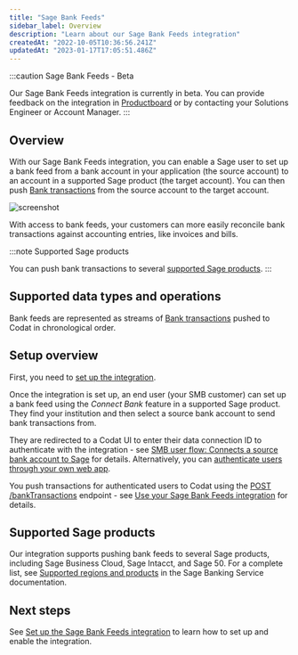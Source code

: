 ```yaml
---
title: "Sage Bank Feeds"
sidebar_label: Overview
description: "Learn about our Sage Bank Feeds integration"
createdAt: "2022-10-05T10:36:56.241Z"
updatedAt: "2023-01-17T17:05:51.486Z"
---
```


:::caution Sage Bank Feeds - Beta

Our Sage Bank Feeds integration is currently in beta. You can provide feedback on the integration in <a className="external" href="https://codat.productboard.com/feature-board/1378101-feature-organization/features/11073763/detail" target="_blank">Productboard</a> or by contacting your Solutions Engineer or Account Manager.
:::

## Overview

With our Sage Bank Feeds integration, you can enable a Sage user to set up a bank feed from a bank account in your application (the source account) to an account in a supported Sage product (the target account). You can then push [Bank transactions](/accounting-api#/schemas/BankTransactions) from the source account to the target account.

![screenshot](/img/old/4185821-sage-bank-feeds-flowchart-test-white-border-wider.png "Pushing Bank transactions from a source to a target bank account.")

With access to bank feeds, your customers can more easily reconcile bank transactions against accounting entries, like invoices and bills.

:::note Supported Sage products

You can push bank transactions to several [supported Sage products](/bank-feeds-api/sage-bank-feeds/#supported-sage-products).
:::

## Supported data types and operations

Bank feeds are represented as streams of [Bank transactions](/accounting-api#/schemas/banktransactions) pushed to Codat in chronological order.

## Setup overview

First, you need to [set up the integration](/bank-feeds-api/sage-bank-feeds/sage-bank-feeds-setup).

Once the integration is set up, an end user (your SMB customer) can set up a bank feed using the _Connect Bank_ feature in a supported Sage product. They find your institution and then select a source bank account to send bank transactions from.

They are redirected to a Codat UI to enter their data connection ID to authenticate with the integration - see [SMB user flow: Connects a source bank account to Sage](/bank-feeds-api/sage-bank-feeds/sage-bank-feeds-setup#smb-user-flow-connect-a-source-bank-account-to-sage) for details. Alternatively, you can [authenticate users through your own web app](/bank-feeds-api/sage-bank-feeds/sage-bank-feeds-authenticate-users-web-app).

You push transactions for authenticated users to Codat using the [POST /bankTransactions](/codat-api#/operations/create-data-connection) endpoint - see [Use your Sage Bank Feeds integration](/bank-feeds-api/sage-bank-feeds/sage-bank-feeds-use) for details.

## Supported Sage products

Our integration supports pushing bank feeds to several Sage products, including Sage Business Cloud, Sage Intacct, and Sage 50. For a complete list, see <a className="external" href="https://developer.sage.com/banking-service/provider-api/what-is-sage-banking-service/supported-regions-products/" target="_blank">Supported regions and products</a> in the Sage Banking Service documentation.

## Next steps

See [Set up the Sage Bank Feeds integration](/bank-feeds-api/sage-bank-feeds/sage-bank-feeds-setup) to learn how to set up and enable the integration.
